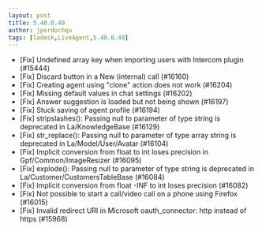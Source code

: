 ```yaml
---
layout: post
title: 5.40.0.49
author: jperdochqu
tags: [ladesk,LiveAgent,5.40.0.49]
---
```


- [Fix] Undefined array key when importing users with Intercom plugin (#15444)
- [Fix] Discard button in a New (internal) call (#16160)
- [Fix] Creating agent using "clone" action does not work (#16204)
- [Fix] Missing default values in chat settings (#16202)
- [Fix] Answer suggestion is loaded but not being shown (#16197)
- [Fix] Stuck saving of agent profile (#16194)
- [Fix] stripslashes(): Passing null to parameter of type string is deprecated in La/KnowledgeBase (#16129)
- [Fix] str_replace(): Passing null to parameter of type array string is deprecated in La/Model/User/Avatar (#16104)
- [Fix] Implicit conversion from float to int loses precision in Gpf/Common/ImageResizer (#16095)
- [Fix] explode(): Passing null to parameter of type string is deprecated in La/Customer/CustomersTableBase (#16084)
- [Fix] Implicit conversion from float -INF to int loses precision (#16082)
- [Fix] Not possible to start a call/video call on a phone using Firefox (#16015)
- [Fix] Invalid redirect URI in Microsoft oauth_connector: http instead of https (#15968)

